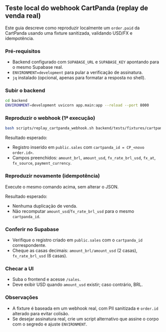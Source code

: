 ## Teste local do webhook CartPanda (replay de venda real)

Este guia descreve como reproduzir localmente um `order.paid` da CartPanda usando uma fixture sanitizada, validando USD/FX e idempotência.

### Pré-requisitos
- Backend configurado com `SUPABASE_URL` e `SUPABASE_KEY` apontando para o mesmo Supabase real.
- `ENVIRONMENT=development` para pular a verificação de assinatura.
- `jq` instalado (opcional, apenas para formatar a resposta no shell).

### Subir o backend
```bash
cd backend
ENVIRONMENT=development uvicorn app.main:app --reload --port 8000
```

### Reproduzir o webhook (1ª execução)
```bash
bash scripts/replay_cartpanda_webhook.sh backend/tests/fixtures/cartpanda/order_paid_real_sanitized.json http://localhost:8000/webhook/cartpanda
```
Resultado esperado:
- Registro inserido em `public.sales` com `cartpanda_id = CP_<novo order.id>`.
- Campos preenchidos: `amount_brl`, `amount_usd`, `fx_rate_brl_usd`, `fx_at`, `fx_source`, `payment_currency`.

### Reproduzir novamente (idempotência)
Execute o mesmo comando acima, sem alterar o JSON.

Resultado esperado:
- Nenhuma duplicação de venda.
- Não recomputar `amount_usd`/`fx_rate_brl_usd` para o mesmo `cartpanda_id`.

### Conferir no Supabase
- Verifique o registro criado em `public.sales` com o `cartpanda_id` correspondente.
- Cheque as casas decimais: `amount_brl/amount_usd` (2 casas), `fx_rate_brl_usd` (6 casas).

### Checar a UI
- Suba o frontend e acesse `/sales`.
- Deve exibir USD quando `amount_usd` existir; caso contrário, BRL.

### Observações
- A fixture é baseada em um webhook real, com PII sanitizada e `order.id` alterado para evitar colisão.
- Se desejar assinatura real, crie um script alternativo que assine o corpo com o segredo e ajuste `ENVIRONMENT`.



